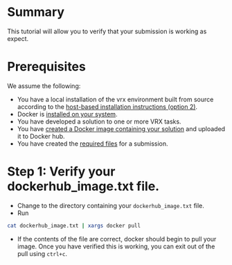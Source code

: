 # Summary
This tutorial will allow you to verify that your submission is working as expect.

# Prerequisites
We assume the following:

* You have a local installation of the vrx environment built from source according to the [host-based installation instructions (option 2)](https://bitbucket.org/osrf/vrx/wiki/tutorials/SystemSetupInstall).
* Docker is [installed on your system](https://docs.docker.com/install/linux/docker-ce/ubuntu/).
* You have developed a solution to one or more VRX tasks.
* You have [created a Docker image containing your solution](https://bitbucket.org/osrf/vrx/wiki/tutorials/Creating%20a%20Dockerhub%20image%20for%20submission) and uploaded it to Docker hub.
* You have created the [required files](https://bitbucket.org/osrf/vrx/wiki/events/19/vrx_challenge) for a submission.


# Step 1: Verify your dockerhub_image.txt file.

* Change to the directory containing your `dockerhub_image.txt` file.
* Run
```bash
cat dockerhub_image.txt | xargs docker pull
```
* If the contents of the file are correct, docker should begin to pull your image. Once you have verified this is working, you can exit out of the pull using `ctrl+c`.